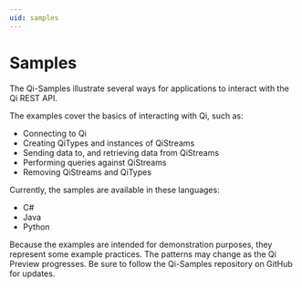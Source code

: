 ```yaml
---
uid: samples
---
```


Samples
=======

The Qi-Samples illustrate several ways for applications to interact with the Qi REST API.

The examples cover the basics of interacting with Qi, such as:

* Connecting to Qi 
* Creating QiTypes and instances of QiStreams 
* Sending data to, and retrieving data from QiStreams 
* Performing queries against QiStreams 
* Removing QiStreams and QiTypes

Currently, the samples are available in these languages:

* C# 
* Java
* Python

Because the examples are intended for demonstration purposes, they represent some example
practices. The patterns may change as the Qi Preview progresses. Be sure
to follow the Qi-Samples repository on GitHub for updates.
